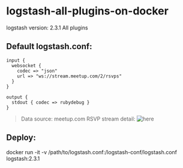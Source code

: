# logstash-all-plugins-on-docker

logstash version: 2.3.1 All plugins

## Default logstash.conf:

	input {
	  websocket {
	    codec => "json"
	    url => "ws://stream.meetup.com/2/rsvps"
	  }
	}
	
	output {
	  stdout { codec => rubydebug }
	}

>Data source: meetup.com RSVP stream
>detail: ![here](http://www.meetup.com/meetup_api/docs/stream/2/rsvps/#websockets)

## Deploy:

docker run -it -v /path/to/logstash.conf:/logstash-conf/logstash.conf logstash:2.3.1
